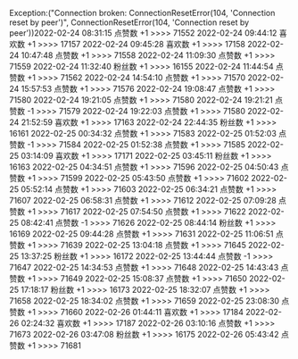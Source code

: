 Exception:("Connection broken: ConnectionResetError(104, 'Connection reset by peer')", ConnectionResetError(104, 'Connection reset by peer'))2022-02-24  08:31:15   点赞数 +1 >>>> 71552
2022-02-24  09:44:12   喜欢数 +1 >>>> 17157
2022-02-24  09:45:28   喜欢数 +1 >>>> 17158
2022-02-24  10:47:48   点赞数 +1 >>>> 71558
2022-02-24  11:09:30   点赞数 +1 >>>> 71559
2022-02-24  11:32:40   粉丝数 +1 >>>> 16155
2022-02-24  11:44:54   点赞数 +1 >>>> 71562
2022-02-24  14:54:10   点赞数 +1 >>>> 71570
2022-02-24  15:57:53   点赞数 +1 >>>> 71576
2022-02-24  19:08:47   点赞数 +1 >>>> 71580
2022-02-24  19:21:05   点赞数 +1 >>>> 71580
2022-02-24  19:21:21   点赞数 -1 >>>> 71579
2022-02-24  19:22:03   点赞数 +1 >>>> 71580
2022-02-24  21:52:59   喜欢数 +1 >>>> 17163
2022-02-24  22:44:35   粉丝数 +1 >>>> 16161
2022-02-25  00:34:32   点赞数 +1 >>>> 71583
2022-02-25  01:52:03   点赞数 -1 >>>> 71584
2022-02-25  01:52:38   点赞数 +1 >>>> 71585
2022-02-25  03:14:09   喜欢数 +1 >>>> 17171
2022-02-25  03:45:11   粉丝数 +1 >>>> 16163
2022-02-25  04:34:51   点赞数 +1 >>>> 71596
2022-02-25  04:50:43   点赞数 +1 >>>> 71599
2022-02-25  05:43:50   点赞数 +1 >>>> 71602
2022-02-25  05:52:14   点赞数 +1 >>>> 71603
2022-02-25  06:34:21   点赞数 +1 >>>> 71607
2022-02-25  06:58:31   点赞数 +1 >>>> 71612
2022-02-25  07:09:28   点赞数 +1 >>>> 71617
2022-02-25  07:54:50   点赞数 +1 >>>> 71622
2022-02-25  08:42:41   点赞数 -1 >>>> 71626
2022-02-25  08:44:14   粉丝数 +1 >>>> 16169
2022-02-25  09:44:28   点赞数 +1 >>>> 71631
2022-02-25  11:06:51   点赞数 +1 >>>> 71639
2022-02-25  13:04:18   点赞数 +1 >>>> 71645
2022-02-25  13:37:25   粉丝数 +1 >>>> 16172
2022-02-25  13:44:44   点赞数 -1 >>>> 71647
2022-02-25  14:34:53   点赞数 +1 >>>> 71648
2022-02-25  14:43:43   点赞数 +1 >>>> 71649
2022-02-25  15:08:37   点赞数 +1 >>>> 71650
2022-02-25  17:18:17   粉丝数 +1 >>>> 16173
2022-02-25  18:32:07   点赞数 +1 >>>> 71658
2022-02-25  18:34:02   点赞数 +1 >>>> 71659
2022-02-25  23:08:30   点赞数 +1 >>>> 71660
2022-02-26  01:44:11   喜欢数 +1 >>>> 17184
2022-02-26  02:24:32   喜欢数 +1 >>>> 17187
2022-02-26  03:10:16   点赞数 +1 >>>> 71673
2022-02-26  03:47:08   粉丝数 +1 >>>> 16175
2022-02-26  05:43:42   点赞数 +1 >>>> 71681
